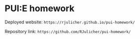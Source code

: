 # PUI:E homework

Deployed website: `https://rjulicher.github.io/pui-homework/`

Repository link: `https://github.com/RJulicher/pui-homework/`
